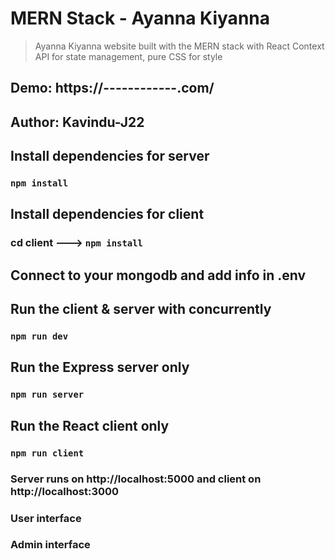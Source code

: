 # MERN Stack - Ayanna Kiyanna
> Ayanna Kiyanna website built with the MERN stack with React Context API for state management, pure CSS for style

## Demo: https://------------.com/

## Author: Kavindu-J22

## Install dependencies for server 
### `npm install`

## Install dependencies for client
### cd client ---> `npm install`

## Connect to your mongodb and add info in .env

## Run the client & server with concurrently
### `npm run dev`

## Run the Express server only
### `npm run server`

## Run the React client only
### `npm run client`

### Server runs on http://localhost:5000 and client on http://localhost:3000

### User interface 



### Admin interface 


